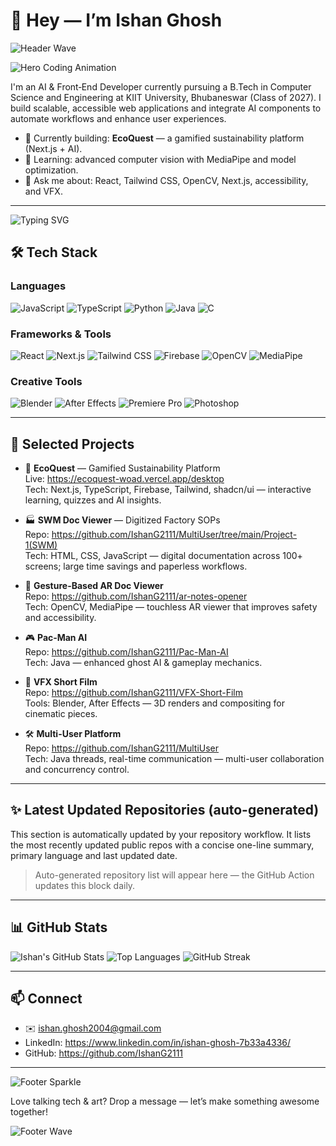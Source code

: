 # 👋 Hey — I’m Ishan Ghosh

![Header Wave](https://capsule-render.vercel.app/api?type=waving&color=gradient&height=140&section=header&text=Ishan%20Ghosh&fontSize=48)

<!-- Hero GIF: subtle, developer-focused -->
![Hero Coding Animation](https://media.giphy.com/media/3oEjI6SIIHBdRxXI40/giphy.gif)

I'm an AI & Front‑End Developer currently pursuing a B.Tech in Computer Science and Engineering at KIIT University, Bhubaneswar (Class of 2027). I build scalable, accessible web applications and integrate AI components to automate workflows and enhance user experiences.

- 🔭 Currently building: **EcoQuest** — a gamified sustainability platform (Next.js + AI).
- 🌱 Learning: advanced computer vision with MediaPipe and model optimization.
- 💬 Ask me about: React, Tailwind CSS, OpenCV, Next.js, accessibility, and VFX.

---

<!-- Animated typing intro -->
![Typing SVG](https://readme-typing-svg.herokuapp.com?font=Fira+Code&size=20&pause=800&color=2BCDC1&width=720&lines=AI+Engineer+%2F+Front-End+Dev;Computer+Vision+Enthusiast;Blender+%26+VFX+Creator)

## 🛠️ Tech Stack

### Languages
![JavaScript](https://img.shields.io/badge/JavaScript-F7DF1E?style=for-the-badge&logo=javascript&logoColor=black)
![TypeScript](https://img.shields.io/badge/TypeScript-3178C6?style=for-the-badge&logo=typescript&logoColor=white)
![Python](https://img.shields.io/badge/Python-3776AB?style=for-the-badge&logo=python&logoColor=white)
![Java](https://img.shields.io/badge/Java-ED8B00?style=for-the-badge&logo=openjdk&logoColor=white)
![C](https://img.shields.io/badge/C-00599C?style=for-the-badge&logo=c&logoColor=white)

### Frameworks & Tools
![React](https://img.shields.io/badge/React-61DAFB?style=for-the-badge&logo=react&logoColor=black)
![Next.js](https://img.shields.io/badge/Next.js-000000?style=for-the-badge&logo=nextdotjs&logoColor=white)
![Tailwind CSS](https://img.shields.io/badge/Tailwind%20CSS-06B6D4?style=for-the-badge&logo=tailwindcss&logoColor=white)
![Firebase](https://img.shields.io/badge/Firebase-FFCA28?style=for-the-badge&logo=firebase&logoColor=black)
![OpenCV](https://img.shields.io/badge/OpenCV-5C3EE8?style=for-the-badge&logo=opencv&logoColor=white)
![MediaPipe](https://img.shields.io/badge/MediaPipe-FF6F61?style=for-the-badge&logo=mediapipe&logoColor=white)

### Creative Tools
![Blender](https://img.shields.io/badge/Blender-F5792A?style=for-the-badge&logo=blender&logoColor=white)
![After Effects](https://img.shields.io/badge/After%20Effects-9999FF?style=for-the-badge&logo=adobe-after-effects&logoColor=white)
![Premiere Pro](https://img.shields.io/badge/Premiere%20Pro-9999FF?style=for-the-badge&logo=adobe-premiere-pro&logoColor=white)
![Photoshop](https://img.shields.io/badge/Photoshop-31A8FF?style=for-the-badge&logo=adobe-photoshop&logoColor=white)

---

## 🚀 Selected Projects

- 🌱 **EcoQuest** — Gamified Sustainability Platform  
  Live: https://ecoquest-woad.vercel.app/desktop  
  Tech: Next.js, TypeScript, Firebase, Tailwind, shadcn/ui — interactive learning, quizzes and AI insights.

- 🏭 **SWM Doc Viewer** — Digitized Factory SOPs  
  Repo: https://github.com/IshanG2111/MultiUser/tree/main/Project-1(SWM)  
  Tech: HTML, CSS, JavaScript — digital documentation across 100+ screens; large time savings and paperless workflows.

- 🧠 **Gesture-Based AR Doc Viewer**  
  Repo: https://github.com/IshanG2111/ar-notes-opener  
  Tech: OpenCV, MediaPipe — touchless AR viewer that improves safety and accessibility.

- 🎮 **Pac‑Man AI**  
  Repo: https://github.com/IshanG2111/Pac-Man-AI  
  Tech: Java — enhanced ghost AI & gameplay mechanics.

- 🎥 **VFX Short Film**  
  Repo: https://github.com/IshanG2111/VFX-Short-Film  
  Tools: Blender, After Effects — 3D renders and compositing for cinematic pieces.

- 🛠️ **Multi-User Platform**  
  Repo: https://github.com/IshanG2111/MultiUser  
  Tech: Java threads, real-time communication — multi-user collaboration and concurrency control.

---

## ✨ Latest Updated Repositories (auto-generated)

This section is automatically updated by your repository workflow. It lists the most recently updated public repos with a concise one-line summary, primary language and last updated date.

<!-- START:autogen-repos -->
> Auto-generated repository list will appear here — the GitHub Action updates this block daily.
<!-- END:autogen-repos -->

---

## 📊 GitHub Stats

![Ishan's GitHub Stats](https://github-readme-stats.vercel.app/api?username=IshanG2111&show_icons=true&theme=tokyonight&count_private=true)
![Top Languages](https://github-readme-stats.vercel.app/api/top-langs/?username=IshanG2111&theme=tokyonight&layout=compact&langs_count=6)
![GitHub Streak](https://github-readme-streak-stats.herokuapp.com?user=IshanG2111&theme=tokyonight)

---

## 📫 Connect

- ✉️ [ishan.ghosh2004@gmail.com](mailto:ishan.ghosh2004@gmail.com)  
- LinkedIn: https://www.linkedin.com/in/ishan-ghosh-7b33a4336/  
- GitHub: https://github.com/IshanG2111

---

<!-- Subtle celebration at the end -->
![Footer Sparkle](https://media.giphy.com/media/l0MYt5jPR6QX5pnqM/giphy.gif)

Love talking tech & art? Drop a message — let’s make something awesome together!

![Footer Wave](https://capsule-render.vercel.app/api?type=waving&color=gradient&height=60&section=footer)
